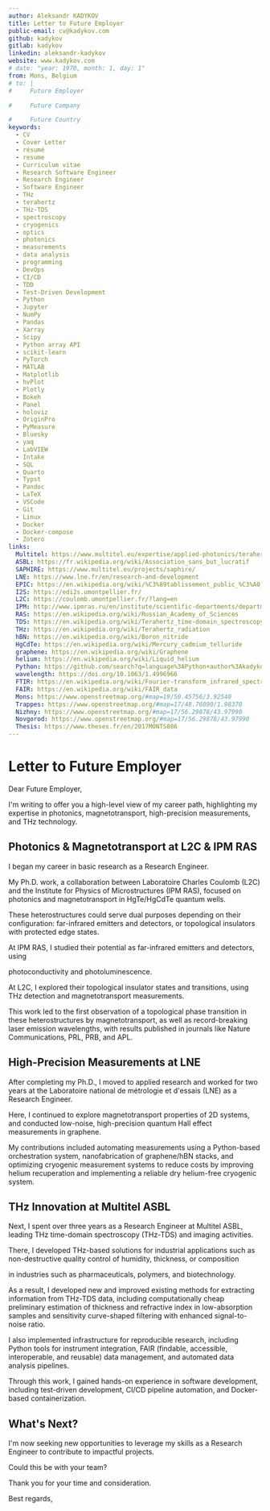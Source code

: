 ```yaml
---
author: Aleksandr KADYKOV
title: Letter to Future Employer
public-email: cv@kadykov.com
github: kadykov
gitlab: kadykov
linkedin: aleksandr-kadykov
website: www.kadykov.com
# date: "year: 1970, month: 1, day: 1"
from: Mons, Belgium
# to: |
#     Future Employer

#     Future Company

#     Future Country
keywords:
  - CV
  - Cover Letter
  - résumé
  - resume
  - Curriculum vitae
  - Research Software Engineer
  - Research Engineer
  - Software Engineer
  - THz
  - terahertz
  - THz-TDS
  - spectroscopy
  - cryogenics
  - optics
  - photonics
  - measurements
  - data analysis
  - programming
  - DevOps
  - CI/CD
  - TDD
  - Test-Driven Development
  - Python
  - Jupyter
  - NumPy
  - Pandas
  - Xarray
  - Scipy
  - Python array API
  - scikit-learn
  - PyTorch
  - MATLAB
  - Matplotlib
  - hvPlot
  - Plotly
  - Bokeh
  - Panel
  - holoviz
  - OriginPro
  - PyMeasure
  - Bluesky
  - yaq
  - LabVIEW
  - Intake
  - SQL
  - Quarto
  - Typst
  - Pandoc
  - LaTeX
  - VSCode
  - Git
  - Linux
  - Docker
  - Docker-compose
  - Zotero
links:
  Multitel: https://www.multitel.eu/expertise/applied-photonics/terahertz-spectroscopy-and-imaging/
  ASBL: https://fr.wikipedia.org/wiki/Association_sans_but_lucratif
  SAPHIRE: https://www.multitel.eu/projects/saphire/
  LNE: https://www.lne.fr/en/research-and-development
  EPIC: https://en.wikipedia.org/wiki/%C3%89tablissement_public_%C3%A0_caract%C3%A8re_industriel_et_commercial
  I2S: https://edi2s.umontpellier.fr/
  L2C: https://coulomb.umontpellier.fr/?lang=en
  IPM: http://www.ipmras.ru/en/institute/scientific-departments/department-110/
  RAS: https://en.wikipedia.org/wiki/Russian_Academy_of_Sciences
  TDS: https://en.wikipedia.org/wiki/Terahertz_time-domain_spectroscopy
  THz: https://en.wikipedia.org/wiki/Terahertz_radiation
  hBN: https://en.wikipedia.org/wiki/Boron_nitride
  HgCdTe: https://en.wikipedia.org/wiki/Mercury_cadmium_telluride
  graphene: https://en.wikipedia.org/wiki/Graphene
  helium: https://en.wikipedia.org/wiki/Liquid_helium
  Python: https://github.com/search?q=language%3APython+author%3Akadykov&type=pullrequests
  wavelength: https://doi.org/10.1063/1.4996966
  FTIR: https://en.wikipedia.org/wiki/Fourier-transform_infrared_spectroscopy
  FAIR: https://en.wikipedia.org/wiki/FAIR_data
  Mons: https://www.openstreetmap.org/#map=19/50.45756/3.92540
  Trappes: https://www.openstreetmap.org/#map=17/48.76090/1.98370
  Nizhny: https://www.openstreetmap.org/#map=17/56.29878/43.97990
  Novgorod: https://www.openstreetmap.org/#map=17/56.29878/43.97990
  Thesis: https://www.theses.fr/en/2017MONTS086
---
```


# Letter to Future Employer

Dear Future Employer,

I'm writing
to offer you
a high-level view
of my career path,
highlighting my expertise
in photonics,
magnetotransport,
high-precision measurements,
and THz technology.

## Photonics & Magnetotransport at L2C & IPM RAS

I began my career in basic research
as a Research Engineer.
<!--  -->
My Ph.D. work,
a collaboration between
Laboratoire Charles Coulomb (L2C)
and the Institute for Physics of Microstructures (IPM RAS),
focused on photonics and magnetotransport
in HgTe/HgCdTe quantum wells.

These heterostructures could serve dual purposes
depending on their configuration:
far-infrared emitters and detectors,
or topological insulators
with protected edge states.
<!--  -->
At IPM RAS,
I studied their potential
as far-infrared emitters and detectors,
using
<!-- Thz and IR -->
photoconductivity and photoluminescence.
<!--  -->
At L2C,
I explored their topological insulator states and transitions,
using THz detection and magnetotransport measurements.

This work led
to the first observation of a topological phase transition
in these heterostructures
by magnetotransport,
as well as record-breaking laser emission wavelengths,
with results published in journals
like Nature Communications, PRL, PRB, and APL.

## High-Precision Measurements at LNE

After completing my Ph.D.,
I moved to applied research
and worked for two years
at the Laboratoire national de métrologie et d'essais (LNE)
as a Research Engineer.
<!--  -->
Here,
I continued to explore magnetotransport properties of 2D systems,
and conducted low-noise,
high-precision
quantum Hall effect measurements in graphene.

My contributions included
automating measurements
using a Python-based orchestration system,
nanofabrication of graphene/hBN stacks,
and optimizing cryogenic measurement systems
to reduce costs
by improving helium recuperation
and implementing a reliable dry helium-free cryogenic system.

## THz Innovation at Multitel ASBL

Next,
I spent over three years
as a Research Engineer at Multitel ASBL,
leading THz time-domain spectroscopy (THz-TDS)
and imaging activities.
<!--  -->
There,
I developed THz-based solutions
for industrial applications
such as non-destructive quality control
of humidity, thickness, or composition
<!-- in pharmaceutical, polymer, or biological samples. -->
in industries such as pharmaceuticals, polymers, and biotechnology.

As a result,
I developed new and improved existing methods
for extracting information from THz-TDS data,
including computationally cheap
preliminary estimation of thickness and refractive index
in low-absorption samples
and sensitivity curve-shaped
filtering with enhanced signal-to-noise ratio.

I also implemented infrastructure
for reproducible research,
including Python tools for instrument integration,
FAIR
(findable, accessible, interoperable, and reusable)
data management,
and automated data analysis pipelines.

Through this work,
I gained hands-on experience in software development,
including test-driven development,
CI/CD pipeline automation,
and Docker-based containerization.

## What's Next?

I'm now seeking new opportunities
to leverage my skills as a Research Engineer
to contribute to impactful projects.
<!--  -->
Could this be with your team?

Thank you for your time and consideration.

Best regards,
